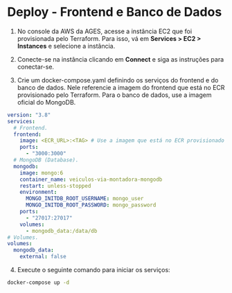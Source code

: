 # Deploy - Frontend e Banco de Dados

1. No console da AWS da AGES, acesse a instância EC2 que foi provisionada pelo Terraform. Para isso, vá em **Services > EC2 > Instances** e selecione a instância.

2. Conecte-se na instância clicando em **Connect** e siga as instruções para conectar-se.

3. Crie um docker-compose.yaml definindo os serviços do frontend e do banco de dados. Nele referencie a imagem do frontend que está no ECR provisionado pelo Terraform. Para o banco de dados, use a imagem oficial do MongoDB.

```yaml
version: "3.8"
services:
  # Frontend.
  frontend:
    image: <ECR_URL>:<TAG> # Use a imagem que está no ECR provisionado pelo Terraform aqui.
    ports:
      - "3000:3000"
  # MongoDB (Database).
  mongodb:
    image: mongo:6
    container_name: veiculos-via-montadora-mongodb
    restart: unless-stopped
    environment:
      MONGO_INITDB_ROOT_USERNAME: mongo_user
      MONGO_INITDB_ROOT_PASSWORD: mongo_password
    ports:
      - "27017:27017"
    volumes:
      - mongodb_data:/data/db
# Volumes.
volumes:
  mongodb_data:
    external: false
```

4. Execute o seguinte comando para iniciar os serviços:

```bash
docker-compose up -d
```
